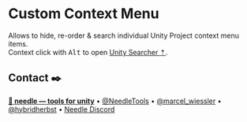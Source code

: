 # Custom Context Menu

Allows to hide, re-order & search individual Unity Project context menu items.  
Context click with <kbd>Alt</kbd> to open [Unity Searcher ⇡](https://docs.unity3d.com/Packages/com.unity.searcher@latest).


## Contact ✒️
<b>[🌵 needle — tools for unity](https://needle.tools)</b> •
[@NeedleTools](https://twitter.com/NeedleTools) •
[@marcel_wiessler](https://twitter.com/marcel_wiessler) •
[@hybridherbst](https://twitter.com/hybridherbst) •
[Needle Discord](https://discord.gg/CFZDp4b)
